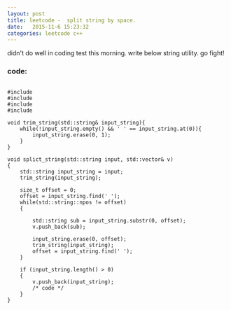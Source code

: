 ```yaml
---
layout: post
title: leetcode -  split string by space.
date:   2015-11-6 15:23:32
categories: leetcode c++
---
```



didn't do well in coding test this morning. write below string utility. go fight!


### code:
<pre><code>
#include <string>
#include <sstream>
#include <iostream>
#include <vector>

void trim_string(std::string& input_string){
    while(!input_string.empty() && ' ' == input_string.at(0)){
        input_string.erase(0, 1);
    }
}

void splict_string(std::string input, std::vector<std::string>& v)
{
    std::string input_string = input;
    trim_string(input_string);

    size_t offset = 0;
    offset = input_string.find(' ');
    while(std::string::npos != offset)
    {
        
        std::string sub = input_string.substr(0, offset);
        v.push_back(sub);
        
        input_string.erase(0, offset);
        trim_string(input_string);
        offset = input_string.find(' ');
    }

    if (input_string.length() > 0)
    {
        v.push_back(input_string);
        /* code */
    }
}
</code></pre>